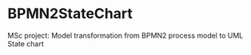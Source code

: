 BPMN2StateChart
===============

MSc project: Model transformation from BPMN2 process model to UML State chart
